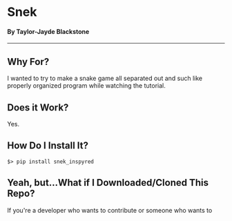 # Snek

#### By Taylor-Jayde Blackstone

------

## Why For?

I wanted to try to make a snake game all separated out and such like properly organized program while watching the tutorial.

## Does it Work?

Yes.

## How Do I Install It?

```shell
$> pip install snek_inspyred
```

## Yeah, but...What if I Downloaded/Cloned This Repo?
If you're a developer who wants to contribute or someone who wants to 